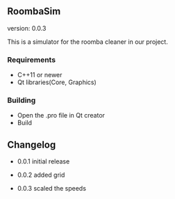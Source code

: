 ## RoombaSim

version: 0.0.3

This is a simulator for the roomba cleaner in our project.

### Requirements
- C++11 or newer
- Qt libraries(Core, Graphics)

### Building
- Open the .pro file in Qt creator
- Build

## Changelog
- 0.0.1
initial release

- 0.0.2
added grid

- 0.0.3
scaled the speeds








